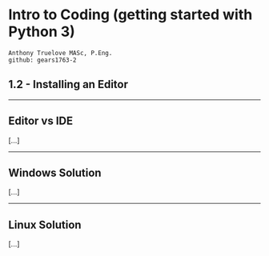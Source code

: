# Intro to Coding (getting started with Python 3)

    Anthony Truelove MASc, P.Eng.
    github: gears1763-2


## 1.2 - Installing an Editor

--------


## Editor vs IDE

[...]

--------


## Windows Solution

[...]

--------


## Linux Solution

[...]
